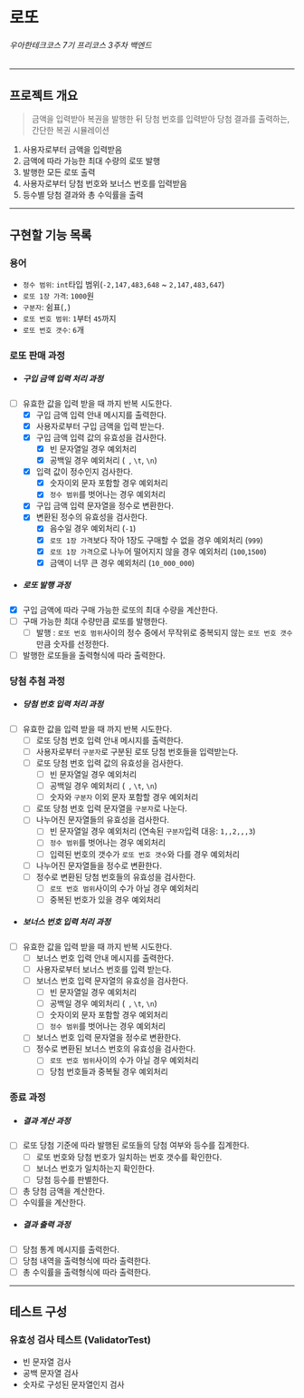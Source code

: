# 로또

###### 우아한테크코스 7기 프리코스 3주차 백엔드

---------------------------

## 프로젝트 개요

> 금액을 입력받아 복권을 발행한 뒤 당첨 번호를 입력받아 당첨 결과를 출력하는, 간단한 복권 시뮬레이션

1. 사용자로부터 금액을 입력받음
2. 금액에 따라 가능한 최대 수량의 로또 발행
3. 발행한 모든 로또 출력
4. 사용자로부터 당첨 번호와 보너스 번호를 입력받음
5. 등수별 당첨 결과와 총 수익률을 출력

---------------------------

## 구현할 기능 목록

### 용어

- `정수 범위`: `int`타입 범위(`-2,147,483,648` ~ `2,147,483,647`)
- `로또 1장 가격`: `1000`원
- `구분자`: 쉼표(`,`)
- `로또 번호 범위`: `1`부터 `45`까지
- `로또 번호 갯수`: `6`개

### 로또 판매 과정

- ##### 구입 금액 입력 처리 과정
- [ ] 유효한 값을 입력 받을 때 까지 반복 시도한다.
  - [x] 구입 금액 입력 안내 메시지를 출력한다.
  - [x] 사용자로부터 구입 금액을 입력 받는다.
  - [x] 구입 금액 입력 값의 유효성을 검사한다.
      - [x] 빈 문자열일 경우 예외처리
      - [x] 공백일 경우 예외처리 (` `, `\t`, `\n`)
  - [x] 입력 값이 정수인지 검사한다.
      - [x] 숫자이외 문자 포함할 경우 예외처리
      - [x] `정수 범위`를 벗어나는 경우 예외처리
  - [x] 구입 금액 입력 문자열을 정수로 변환한다.
  - [x] 변환된 정수의 유효성을 검사한다.
      - [x] 음수일 경우 예외처리 (`-1`)
      - [x] `로또 1장 가격`보다 작아 1장도 구매할 수 없을 경우 예외처리 (`999`)
      - [x] `로또 1장 가격`으로 나누어 떨어지지 않을 경우 예외처리 (`100`,`1500`)
      - [x] 금액이 너무 큰 경우 예외처리 (`10_000_000`)
- ##### 로또 발행 과정
- [x] 구입 금액에 따라 구매 가능한 로또의 최대 수량을 계산한다.
- [ ] 구매 가능한 최대 수량만큼 로또를 발행한다.
    - [ ] 발행 : `로또 번호 범위`사이의 정수 중에서 무작위로 중복되지 않는 `로또 번호 갯수`만큼 숫자를 선정한다.
- [ ] 발행한 로또들을 출력형식에 따라 출력한다.

### 당첨 추첨 과정

- ##### 당첨 번호 입력 처리 과정
- [ ] 유효한 값을 입력 받을 때 까지 반복 시도한다.
  - [ ] 로또 당첨 번호 입력 안내 메시지를 출력한다.
  - [ ] 사용자로부터 `구분자`로 구분된 로또 당첨 번호들을 입력받는다.
  - [ ] 로또 당첨 번호 입력 값의 유효성을 검사한다.
      - [ ] 빈 문자열일 경우 예외처리
      - [ ] 공백일 경우 예외처리 (` `, `\t`, `\n`)
      - [ ] 숫자와 `구분자` 이외 문자 포함할 경우 예외처리
  - [ ] 로또 당첨 번호 입력 문자열을 `구분자`로 나눈다.
  - [ ] 나누어진 문자열들의 유효성을 검사한다.
      - [ ] 빈 문자열일 경우 예외처리 (연속된 `구분자`입력 대응: `1,,2,,,3`)
      - [ ] `정수 범위`를 벗어나는 경우 예외처리
      - [ ] 입력된 번호의 갯수가 `로또 번호 갯수`와 다를 경우 예외처리
  - [ ] 나누어진 문자열들을 정수로 변환한다.
  - [ ] 정수로 변환된 당첨 번호들의 유효성을 검사한다.
      - [ ] `로또 번호 범위`사이의 수가 아닐 경우 예외처리
      - [ ] 중복된 번호가 있을 경우 예외처리
- ##### 보너스 번호 입력 처리 과정
- [ ] 유효한 값을 입력 받을 때 까지 반복 시도한다.
  - [ ] 보너스 번호 입력 안내 메시지를 출력한다.
  - [ ] 사용자로부터 보너스 번호를 입력 받는다.
  - [ ] 보너스 번호 입력 문자열의 유효성을 검사한다.
      - [ ] 빈 문자열일 경우 예외처리
      - [ ] 공백일 경우 예외처리 (` `, `\t`, `\n`)
      - [ ] 숫자이외 문자 포함할 경우 예외처리
      - [ ] `정수 범위`를 벗어나는 경우 예외처리
  - [ ] 보너스 번호 입력 문자열을 정수로 변환한다.
  - [ ] 정수로 변환된 보너스 번호의 유효성을 검사한다.
      - [ ] `로또 번호 범위`사이의 수가 아닐 경우 예외처리
      - [ ] 당첨 번호들과 중복될 경우 예외처리

### 종료 과정

- ##### 결과 계산 과정
- [ ] 로또 당첨 기준에 따라 발행된 로또들의 당첨 여부와 등수를 집계한다.
    - [ ] 로또 번호와 당첨 번호가 일치하는 번호 갯수를 확인한다.
    - [ ] 보너스 번호가 일치하는지 확인한다.
    - [ ] 당첨 등수를 판별한다.
- [ ] 총 당첨 금액을 계산한다.
- [ ] 수익률을 계산한다.
- ##### 결과 출력 과정
- [ ] 당첨 통계 메시지를 출력한다.
- [ ] 당첨 내역을 출력형식에 따라 출력한다.
- [ ] 총 수익률을 출력형식에 따라 출력한다.

---

## 테스트 구성

### 유효성 검사 테스트 (ValidatorTest)

- 빈 문자열 검사
- 공백 문자열 검사
- 숫자로 구성된 문자열인지 검사
